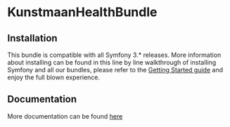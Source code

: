 # KunstmaanHealthBundle

## Installation

This bundle is compatible with all Symfony 3.* releases. More information about installing can be found in this line by line walkthrough of installing Symfony and all our bundles, please refer to the [Getting Started guide](http://bundles.kunstmaan.be/getting-started) and enjoy the full blown experience.

## Documentation

More documentation can be found [here](https://github.com/Kunstmaan/KunstmaanHealthBundle/blob/master/Resources/doc/HealthBundle.md)